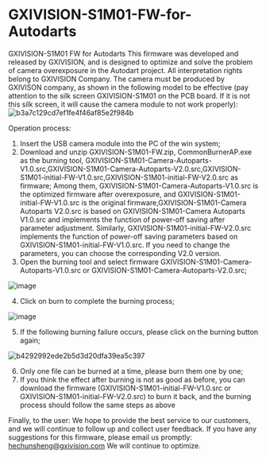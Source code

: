# GXIVISION-S1M01-FW-for-Autodarts
GXIVISION-S1M01 FW for Autodarts
This firmware was developed and released by GXIVISION, and is designed to optimize and solve the problem of camera overexposure in the Autodart project. All interpretation rights belong to GXIVISION Company.
The camera must be produced by GXIVISON company, as shown in the following model to be effective (pay attention to the silk screen GXIVISION-S1M01 on the PCB board. If it is not this silk screen, it will cause the camera module to not work properly):
![b3a7c129cd7ef1fe4f46af85e2f984b](https://github.com/Mike-chunsheng/GXIVISION-S1M01-FW-for-Autodarts/assets/169350690/7b0bf191-5d65-47ff-bdaf-a2691c8af5a6)

Operation process:
1. Insert the USB camera module into the PC of the win system;
2. Download and unzip GXIVISION-S1M01-FW.zip, CommonBurnerAP.exe as the burning tool, GXIVISION-S1M01-Camera-Autoparts-V1.0.src,GXIVISION-S1M01-Camera-Autoparts-V2.0.src,GXIVISION-S1M01-initial-FW-V1.0.src,GXIVISION-S1M01-initial-FW-V2.0.src as firmware; Among them, GXIVISION-S1M01-Camera-Autoparts-V1.0.src is the optimized firmware after overexposure, and GXIVISION-S1M01-initial-FW-V1.0.src is the original firmware,GXIVISION-S1M01-Camera Autoparts V2.0.src is based on GXIVISION-S1M01-Camera Autoparts V1.0.src and implements the function of power-off saving after parameter adjustment. Similarly, GXIVISION-S1M01-initial-FW-V2.0.src implements the function of power-off saving parameters based on GXIVISION-S1M01-initial-FW-V1.0.src. If you need to change the parameters, you can choose the corresponding V2.0 version.
3. Open the burning tool and select firmware GXIVISION-S1M01-Camera-Autoparts-V1.0.src or GXIVISION-S1M01-Camera-Autoparts-V2.0.src;

![image](https://github.com/Mike-chunsheng/GXIVISION-S1M01-FW-for-Autodarts/assets/169350690/e475bee4-289a-42ea-af84-f76534e984dc)

4. Click on burn to complete the burning process;

![image](https://github.com/Mike-chunsheng/GXIVISION-S1M01-FW-for-Autodarts/assets/169350690/7ae2af44-fa75-484f-bdaa-adc2f45737e9)

5. If the following burning failure occurs, please click on the burning button again;

![b4292992ede2b5d3d20dfa39ea5c397](https://github.com/Mike-chunsheng/GXIVISION-S1M01-FW-for-Autodarts/assets/169350690/ce426dd8-f98b-4b57-90cf-da57c4563e4b)

6. Only one file can be burned at a time, please burn them one by one;
7. If you think the effect after burning is not as good as before, you can download the firmware (GXIVISION-S1M01-initial-FW-V1.0.src or GXIVISION-S1M01-initial-FW-V2.0.src) to burn it back, and the burning process should follow the same steps as above


Finally, to the user:
We hope to provide the best service to our customers, and we will continue to follow up and collect user feedback. If you have any suggestions for this firmware, please email us promptly: hechunsheng@gxivision.com We will continue to optimize.
